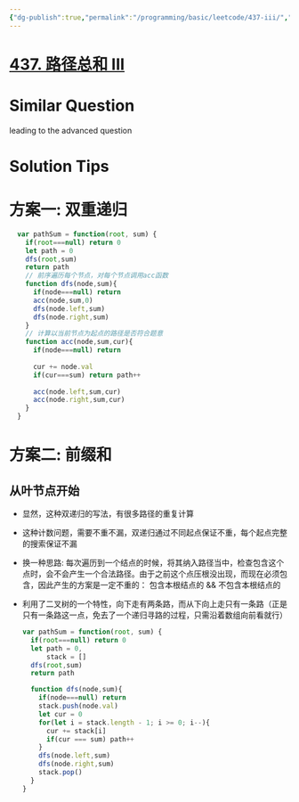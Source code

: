 ```yaml
---
{"dg-publish":true,"permalink":"/programming/basic/leetcode/437-iii/","tags":["leetcode/tree/traversal/path","leetcode/tree/traversal/linear","leetcode/prefix-sum","leetcode/unsolved"]}
---
```



# [437. 路径总和 III](https://leetcode.cn/problems/path-sum-iii/)

# Similar Question

leading to the advanced question

# Solution Tips

# 方案一: 双重递归

```js
  var pathSum = function(root, sum) {
    if(root===null) return 0
    let path = 0 
    dfs(root,sum)
    return path
    // 前序遍历每个节点，对每个节点调用acc函数
    function dfs(node,sum){
      if(node===null) return 
      acc(node,sum,0)
      dfs(node.left,sum)
      dfs(node.right,sum)
    }
    // 计算以当前节点为起点的路径是否符合题意
    function acc(node,sum,cur){
      if(node===null) return
  
      cur += node.val
      if(cur===sum) return path++
      
      acc(node.left,sum,cur)
      acc(node.right,sum,cur)
    }
  }
```

# 方案二: 前缀和

## 从叶节点开始

+ 显然，这种双递归的写法，有很多路径的重复计算
+ 这种计数问题，需要不重不漏，双递归通过不同起点保证不重，每个起点完整的搜索保证不漏
+ 换一种思路: 每次遍历到一个结点的时候，将其纳入路径当中，检查包含这个点时，会不会产生一个合法路径。由于之前这个点压根没出现，而现在必须包含，因此产生的方案是一定不重的： 包含本根结点的 && 不包含本根结点的
+ 利用了二叉树的一个特性，向下走有两条路，而从下向上走只有一条路（正是只有一条路这一点，免去了一个递归寻路的过程，只需沿着数组向前看就行）

  ```js
  var pathSum = function(root, sum) {
    if(root===null) return 0
    let path = 0,
        stack = [] 
    dfs(root,sum)
    return path
  
    function dfs(node,sum){
      if(node===null) return
      stack.push(node.val)
      let cur = 0
      for(let i = stack.length - 1; i >= 0; i--){
        cur += stack[i]
        if(cur === sum) path++
      }
      dfs(node.left,sum)
      dfs(node.right,sum)
      stack.pop()
    }
  }
  ```

